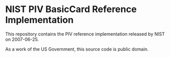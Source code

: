 NIST PIV BasicCard Reference Implementation
===========================================

This repository contains the PIV reference implementation
released by NIST on 2007-06-25.

As a work of the US Government, this source code is public domain.

